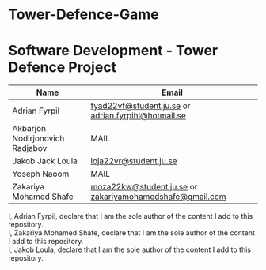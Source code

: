 # Tower-Defence-Game

# Software Development - Tower Defence Project

| Name | Email |
| - | - |
| Adrian Fyrpil | fyad22vf@student.ju.se or adrian.fyrpihl@hotmail.se|
| Akbarjon Nodirjonovich Radjabov | MAIL |
| Jakob Jack Loula | loja22vr@student.ju.se |
| Yoseph Naoom | MAIL |
| Zakariya Mohamed Shafe | moza22kw@student.ju.se or zakariyamohamedshafe@gmail.com |


I, Adrian Fyrpil, declare that I am the sole author of the content I add to this repository.  
I, Zakariya Mohamed Shafe, declare that I am the sole author of the content I add to this repository.  
I, Jakob Loula, declare that I am the sole author of the content I add to this repository. 
